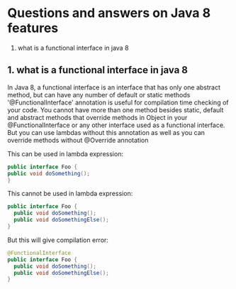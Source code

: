# Questions and answers on Java 8 features

1. what is a functional interface in java 8

## 1. what is a functional interface in java 8
In Java 8, a functional interface is an interface that has only one abstract method, but can have any number of default or static methods
'@FunctionalInterface' annotation is useful for compilation time checking of your code. You cannot have more than one method besides static, default and abstract methods that override methods in Object in your @FunctionalInterface or any other interface used as a functional interface.
But you can use lambdas without this annotation as well as you can override methods without @Override annotation

This can be used in lambda expression:
```java
public interface Foo {
public void doSomething();
}
```
This cannot be used in lambda expression:
```java
public interface Foo {
  public void doSomething();
  public void doSomethingElse();
}
```

But this will give compilation error:
```java
@FunctionalInterface
public interface Foo {
  public void doSomething();
  public void doSomethingElse();
}
```